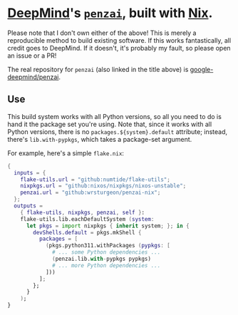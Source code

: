 # [DeepMind](https://www.deepmind.com)'s [`penzai`](https://github.com/google-deepmind/penzai), built with [Nix](https://github.com/nixos/nix).

Please note that I don't own either of the above!
This is merely a reproducible method to build existing software.
If this works fantastically, all credit goes to DeepMind.
If it doesn't, it's probably my fault, so please open an issue or a PR!

The real repository for `penzai` (also linked in the title above) is [google-deepmind/penzai](https://github.com/google-deepmind/penzai).

## Use

This build system works with all Python versions, so all you need to do is hand it the package set you're using.
Note that, since it works with all Python versions, there is no `packages.${system}.default` attribute;
instead, there's `lib.with-pypkgs`, which takes a package-set argument.

For example, here's a simple `flake.nix`:
```nix
{
  inputs = {
    flake-utils.url = "github:numtide/flake-utils";
    nixpkgs.url = "github:nixos/nixpkgs/nixos-unstable";
    penzai.url = "github:wrsturgeon/penzai-nix";
  };
  outputs =
    { flake-utils, nixpkgs, penzai, self }:
    flake-utils.lib.eachDefaultSystem (system:
      let pkgs = import nixpkgs { inherit system; }; in {
        devShells.default = pkgs.mkShell {
          packages = [
            (pkgs.python311.withPackages (pypkgs: [
              # ... some Python dependencies ...
              (penzai.lib.with-pypkgs pypkgs)
              # ... more Python dependencies ...
            ]))
          ];
        };
      }
    );
}
```
